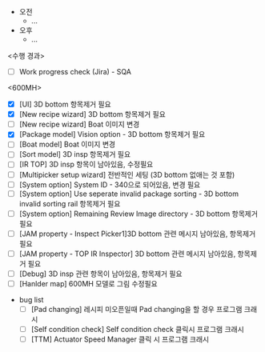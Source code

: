 - 오전
	- ...
- 오후
	- ...

<수행 경과>
- [ ] Work progress check (Jira) - SQA

<600MH>
- [x] [UI] 3D bottom 항목제거 필요
- [x] [New recipe wizard] 3D bottom 항목제거 필요
- [ ] [New recipe wizard] Boat 이미지 변경
- [x] [Package model] Vision option - 3D bottom 항목제거 필요
- [ ] [Boat model] Boat 이미지 변경
- [ ] [Sort model] 3D insp 항목제거 필요
- [ ] [IR TOP] 3D insp 항목이 남아있음, 수정필요
- [ ] [Multipicker setup wizard] 전반적인 세팅 (3D bottom 없애는 것 포함)
- [ ] [System option] System ID - 340으로 되어있음, 변경 필요
- [ ] [System option] Use seperate invalid package sorting - 3D bottom invalid sorting rail 항목제거 필요
- [ ] [System option] Remaining Review Image directory - 3D bottom 항목제거 필요
- [ ] [JAM property - Inspect Picker1]3D bottom 관련 메시지 남아있음, 항목제거 필요
- [ ] [JAM property - TOP IR Inspector] 3D bottom 관련 메시지 남아있음, 항목제거 필요
- [ ] [Debug] 3D insp 관련 항목이 남아있음, 항목제거 필요
- [ ] [Hanlder map] 600MH 모델로 그림 수정필요

- bug list
	- [ ] [Pad changing] 레시피 미오픈일때 Pad changing을 할 경우 프로그램 크래시
	- [ ] [Self condition check] Self condition check 클릭시 프로그램 크래시
	- [ ] [TTM] Actuator Speed Manager 클릭 시 프로그램 크래시